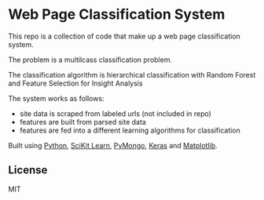 # Web Page Classification System

This repo is a collection of code that make up a web page classification system.

The problem is a multilcass classification problem.

The classification algorithm is hierarchical classification with Random Forest and Feature Selection for Insight Analysis

The system works as follows:

- site data is scraped from labeled urls (not included in repo)
- features are built from parsed site data
- features are fed into a different learning algorithms for classification

Built using [Python], [SciKit Learn], [PyMongo], [Keras] and [Matplotlib].

   [Python]: <https://www.python.org/>
   [SciKit Learn]: <http://scikit-learn.org/stable/>
   [PyMongo]: <https://api.mongodb.com/python/current/>
   [Keras]: <https://keras.io/>
   [Matplotlib]: <https://matplotlib.org/>



License
----

MIT



